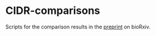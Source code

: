 # CIDR-comparisons
Scripts for the comparison results in the [preprint](http://biorxiv.org/content/early/2017/01/26/068775) on bioRxiv.
